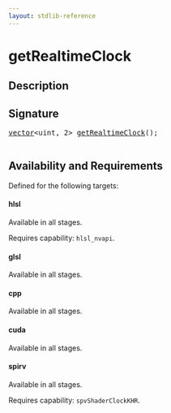 ```yaml
---
layout: stdlib-reference
---
```


# getRealtimeClock

## Description





## Signature 

<pre>
<a href="/stdlib-reference/types/vector/index">vector</a>&lt;uint, 2&gt; <a href="/stdlib-reference/global-decls/getRealtimeClock">getRealtimeClock</a>();

</pre>

## Availability and Requirements

Defined for the following targets:

#### hlsl
Available in all stages.

Requires capability: `hlsl_nvapi`.
#### glsl
Available in all stages.

#### cpp
Available in all stages.

#### cuda
Available in all stages.

#### spirv
Available in all stages.

Requires capability: `spvShaderClockKHR`.


